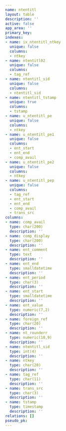 ```yaml
---
name: ntentitl
layout: table
description: ''
active: false
app_area: ''
primary_key: 
indexes:
- name: ix_ntentitl_ntkey
  unique: false
  columns:
  - ntkey
- name: ntentitl02
  unique: false
  columns:
  - tag_ref
- name: ntentitl_sid
  unique: false
  columns:
  - ntentitl_sid
- name: ntentitl_tstamp
  unique: true
  columns:
  - tstamp
- name: u_ntentitl_pe
  unique: false
  columns:
  - ntkey
- name: u_ntentitl_pe1
  unique: false
  columns:
  - ent_start
  - ent_end
  - comp_avail
- name: u_ntentitl_pe2
  unique: false
  columns:
  - ntkey
- name: u_ntentitl_pep
  unique: false
  columns:
  - tag_ref
  - ent_start
  - ent_end
  - comp_avail
  - trans_src
columns:
- name: comp_avail
  type: char(200)
  description: ''
- name: comp_display
  type: char(200)
  description: ''
- name: ent_comment
  type: text
  description: ''
- name: ent_end
  type: smalldatetime
  description: ''
- name: ent_period
  type: char(3)
  description: ''
- name: ent_start
  type: smalldatetime
  description: ''
- name: ent_value
  type: numeric(7,2)
  description: ''
- name: foreign_ref
  type: char(20)
  description: ''
- name: nt_rounderr
  type: numeric(10,9)
  description: ''
- name: ntentitl_sid
  type: int(4)
  description: ''
- name: ntkey
  type: char(20)
  description: ''
- name: tag_ref
  type: char(11)
  description: ''
- name: trans_src
  type: char(3)
  description: ''
- name: tstamp
  type: timestamp
  description: ''
relations: []
pseudo_pk: 
---
```


